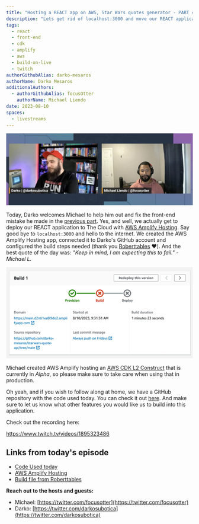```yaml
---
title: "Hosting a REACT app on AWS, Star Wars quotes generator - PART 4 | S02 E25 | Build On Weekly"
description: "Lets get rid of localhost:3000 and move our REACT application to the Cloud. Today I am joined by Michael who will help me do just that."
tags:
  - react
  - front-end
  - cdk
  - amplify
  - aws
  - build-on-live
  - twitch
authorGithubAlias: darko-mesaros
authorName: Darko Mesaros
additionalAuthors: 
  - authorGithubAlias: focusOtter
    authorName: Michael Liendo
date: 2023-08-10
spaces:
  - livestreams
---
```


![Michel and Darko before on the stream](images/bows2e25_header.webp "Michael and Darko before the shenanegans kick off")

Today, Darko welcomes Michael to help him out and fix the front-end mistake he made in the [previous part](). Yes, and well, we actually get to deploy our REACT application to The Cloud with [AWS Amplify Hosting](https://go.aws/3KCOdVE). Say good bye to `localhost:3000` and hello to the internet. We created the AWS Amplify Hosting app, connected it to Darko's GitHub account and configured the build steps needed (thank you [Roberttables](https://twitter.com/drpoindexter) ❤️). And the best quote of the day was: *"Keep in mind, I am expecting this to fail." - Michael L.*

![Screenshot of a failed deployment on AWS Amplify hosting](images/failed_successfully.webp "The Deployment failed successfully")

Michael created  AWS Amplify hosting an [AWS CDK L2 Construct](https://docs.aws.amazon.com/cdk/api/v2/docs/aws-amplify-alpha-readme.html) that is currently in *Alpha*, so please make sure to take care when using that in production.

Oh yeah, and if you wish to follow along at home, we have a GitHub repository with the code used today. You can check it out [here](https://bit.ly/3qiKc1L). And make sure to let us know what other features you would like us to build into this application.

Check out the recording here:

https://www.twitch.tv/videos/1895323486

## Links from today's episode

- [Code Used today](https://bit.ly/3qiKc1L)
- [AWS Amplify Hosting](https://go.aws/3KCOdVE)
- [Build file from Roberttables](https://github.com/mtheoryx/drpoindexter/blob/main/amplify.yml)

**Reach out to the hosts and guests:**

- Michael: [https://twitter.com/focusotter](https://twitter.com/focusotter) 
- Darko: [https://twitter.com/darkosubotica](https://twitter.com/darkosubotica)
